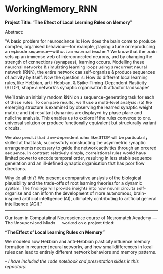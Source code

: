 # WorkingMemory_RNN

**Project Title: “The Effect of Local Learning Rules on Memory”**


Abstract: 

"A basic problem for neuroscience is: How does the brain come to produce complex, organised behaviour—for example, playing a tune or reproducing an episode sequence—without an external teacher? We know that the brain sets up an immense web of interconnected neurons, and by changing the strength of connections (synapses), learning occurs. Modelling these neuronal networks & simulating learning loops using a recurrent neural network (RNN), the entire network can self-organise & produce sequences of activity by itself. Now the question is: How do different local learning rules, like Hebbian, anti-Hebbian, & Spike-Timing-Dependent Plasticity (STDP), shape a network's synaptic organisation & attractor landscape?

We’ll train an initially random RNN on a sequence-generating task for each of these rules. To compare results, we'll use a multi-level analysis: (a) the emerging structure is examined by observing the learned synaptic weight matrix; and (b) resultant dynamics are displayed by phase plane and nullcline analysis. This enables us to explore if the rules converge to one, universal solution or produce functionally equivalent but structurally variant circuits.

We also predict that time-dependent rules like STDP will be particularly skilled at that task, successfully constructing the asymmetric synaptic arrangements necessary to guide the network activities through an ordered sequence. In contrast, relatively simple, correlational rules would have limited power to encode temporal order, resulting in less stable sequence generation and an ill-defined synaptic organisation that has poor flow directions. 

Why do all this? We present a comparative analysis of the biological plausibility and the trade-offs of root learning theories for a dynamic system. The findings will provide insights into how neural circuits self-organise and can inform the development of more autonomous, brain-inspired artificial intelligence (AI), ultimately contributing to artificial general intelligence (AGI)."


--------------------------------------------------------------------------------------------------------------------------------------------------------------


Our team in Computatinal Neuroscience course of Neuromatch Academy — The Unsupervised Minds — worked on a project titled:

**“The Effect of Local Learning Rules on Memory”**


We modeled how Hebbian and anti-Hebbian plasticity influence memory formation in recurrent neural networks, and how small differences in local rules can lead to entirely different network behaviors and memory patterns.

*- I have included the code notebook and presentation slides in this repository.*
